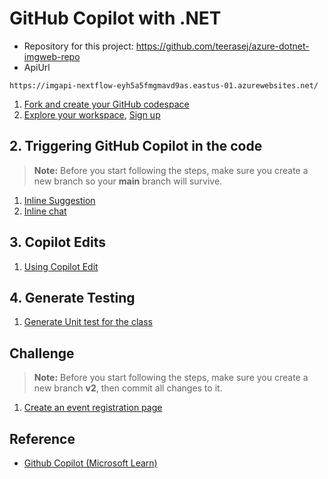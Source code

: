 # GitHub Copilot with .NET

- Repository for this project: https://github.com/teerasej/azure-dotnet-imgweb-repo
- ApiUrl
```
https://imgapi-nextflow-eyh5a5fmgmavd9as.eastus-01.azurewebsites.net/
```

1. [Fork and create your GitHub codespace](./github-copilot-contents/activate-codespace.md)
2. [Explore your workspace](./github-copilot-contents/explore-workspace.md), [Sign up](https://github.com/github-copilot/workspace_waitlist_signup/join)

## 2. Triggering GitHub Copilot in the code

> **Note:** Before you start following the steps, make sure you create a new branch so your **main** branch will survive.

1. [Inline Suggestion](github-copilot-contents/inline-suggestion.md)
2. [Inline chat](github-copilot-contents/inline-chat.md)

## 3. Copilot Edits 

1. [Using Copilot Edit](github-copilot-contents/copilot-edit-1.md)

## 4. Generate Testing 

1. [Generate Unit test for the class](github-copilot-contents/generate-unit-test.md)

## Challenge 

> **Note:** Before you start following the steps, make sure you create a new branch **v2**, then commit all changes to it.

1. [Create an event registration page](github-copilot-contents/event-registration.md)

## Reference 

- [Github Copilot (Microsoft Learn)](https://learn.microsoft.com/en-us/training/courses/gh-300t00)